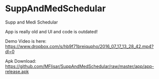 # SuppAndMedSchedular
Supp and Medi Schedular

App is really old and UI and code is outdated!

Demo Video is here: https://www.dropbox.com/s/hb9f71breiqupho/2016_07_17_13_28_42.mp4?dl=0

Apk Download: https://github.com/MFlisar/SuppAndMedSchedular/raw/master/app/app-release.apk
